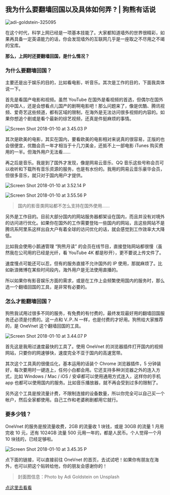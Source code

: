 ## 我为什么要翻墙回国以及具体如何弄 ? | 狗熊有话说

![adi-goldstein-325095](https://i.imgur.com/EIWvEYu.jpg)

在这个时代，科学上网已经是一项基本技能了。大家都知道墙外的世界很精彩，如果再具备一定英语能力的话，你会发现墙外的互联网几乎是一座取之不尽用之不竭的宝库。

**那么，上网时还要翻墙回国，是什么情况？**

### 为什么要翻墙回国？

主要还是出于娱乐的目的，比如看电影，听音乐。其次是工作的目的，下面我具体说一下。

首先是看国产电影和视频。虽然 YouTube 在国外是看视频的首选，但偶尔在国外的中国人，还是会想看点儿国产的剧啊电影吧！那么问题来了，像是优酷、腾讯视频、爱奇艺这些频道，都有区域的限制，在海外是无法访问很多视频的内容的。如果你想追个剧或是看个最新的综艺视频，还真是件挺麻烦的事情。

![Screen Shot 2018-01-10 at 3.45.03 P](https://i.imgur.com/nRJZhoj.jpg)


其次是欧美的电影，其实在国内，要看欧美的电影相对来说真的很容易，正版的也会很便宜，优酷会员一年才相当于十几刀美金，还抵不上一部电影 iTunes 购买费用的一半。但海外用户无法看……

再之后是音乐。我是到了国外才发现，像是网易云音乐、QQ 音乐这些号称会员可以收听和下载所有音乐资源的服务，也是有水份的。我用的网易云音乐豪华会员，但很多音乐，就只对于国内用户才提供。

![Screen Shot 2018-01-10 at 3.52.14 P](https://i.imgur.com/WZc3Jwn.jpg)

![Screen Shot 2018-01-10 at 3.55.56 P](https://i.imgur.com/qPj4HOJ.jpg)


> 国内的影音类网站都不怎么支持在国外使用……

另外是工作目的。目前大部分国内的网站服务器都架设在国内，而且并没有对境外的访问进行优化。如果你在国外的工作需要登陆一些国内的网站，且这些网站不是腾讯系阿里系这样出自大户有着全球的访问优化的话，就会感觉到工作效率大大降低。

比如我会使用小鹅通管理 “狗熊月读” 的会员在线节目，直接登陆网站都很慢（虽然我在公司用的已经是光纤，看 YouTube 4K 都是秒开），更不要说上传文件了。

速度慢点可能还可以忍，但有的服务直接不允许国外的 IP 使用，那就麻烦了。比如新浪微博在某些时间段内，海外用户是无法使用直播的。

所以如果你有影音娱乐方面的需求，或是在工作上会频繁使用国内的服务时，那么选一个翻墙回国的工具，是非常有必要的。


### 怎么才能翻墙回国？

狗熊我试用过很多不同的服务，有免费的有付费的，最终发现最好用的翻墙回国服务还必须是付费的。这一点和 V..P..N 一样，也是付费的才好用。狗熊给大家推荐的，是 OneVnet 这个翻墙回国的工具。

![Screen Shot 2018-01-10 at 3.44.07 P](https://i.imgur.com/2yu4HK3.jpg)

首先这是我用过速度最快的工具了。使用 OneVnet 的浏览器插件打开国内的视频网站，只要你的网速够快，速度完全不亚于国内的高速宽带。

其次这个工具真的很傻瓜化，基本运用的话装个 Chrome 浏览器插件，5 分钟装好，每次要用时一键连上，任何小白都会用。它还支持多种浏览器之外的连入方式，比如 Windows / Mac / iOS / 安卓都可以使用通用方式连入，这样你的手机 app 也都可以使用国内的服务。比如音乐播放器，就不再会受到过多的限制了。

另外这个工具是按流量计费，不限制连接的设备数量，所以你完全可以自己买一个帐户，然后全家都使用。自己工作和老婆刷剧都用它就行。

### 要多少钱？

OneVnet 的服务是按流量收费，2GB 的流量收 1 块钱，或是 30GB 的流量 1 月用完收 10 元，还有 1024GB 流量 500 元用一年的，都是人民币。个人觉得一个月 10 块钱的，已经足够啦。

![Screen Shot 2018-01-10 at 3.45.35 P](https://i.imgur.com/TM9lpPA.jpg)

点下面的链接，可以直接前往 OneVnet 的首页，去试试吧！如果你有朋友在海外，也可以把这个贴转给他，你的朋友会感谢你的！

> 封面图信息：Photo by Adi Goldstein on Unsplash

[点这里去看看](https://vnet.one/?rc=5777&rp=rs)

